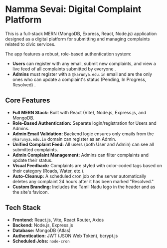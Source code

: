 # Namma Sevai: Digital Complaint Platform 

This is a full-stack MERN (MongoDB, Express, React, Node.js) application designed as a digital platform for submitting and managing complaints related to civic services.

The app features a robust, role-based authentication system:
* **Users** can register with any email, submit new complaints, and view a live feed of all complaints submitted by everyone . 
* **Admins** must register with a `@karunya.edu.in` email and are the only ones who can update a complaint's status (Pending, In Progress, Resolved)  .

## Core Features

* **Full MERN Stack:** Built with React (Vite), Node.js, Express.js, and MongoDB.
* **Role-Based Authentication:** Separate login/registration for Users and Admins.
* **Admin Email Validation:** Backend logic ensures only emails from the `@karunya.edu.in` domain can register as an Admin.
* **Unified Complaint Feed:** All users (both User and Admin) can see all submitted complaints.
* **Admin Complaint Management:** Admins can filter complaints and update their status.
* **Visual Feedback:** Complaints are styled with color-coded tags based on their category (Roads, Water, etc.).
* **Auto-Cleanup:** A scheduled cron job on the server automatically deletes any complaint 24 hours after it has been marked "Resolved."
* **Custom Branding:** Includes the Tamil Nadu logo in the header and as the site's favicon.

## Tech Stack

* **Frontend:** React.js, Vite, React Router, Axios
* **Backend:** Node.js, Express.js
* **Database:** MongoDB (Atlas)
* **Authentication:** JWT (JSON Web Token), bcrypt.js
* **Scheduled Jobs:** `node-cron`

